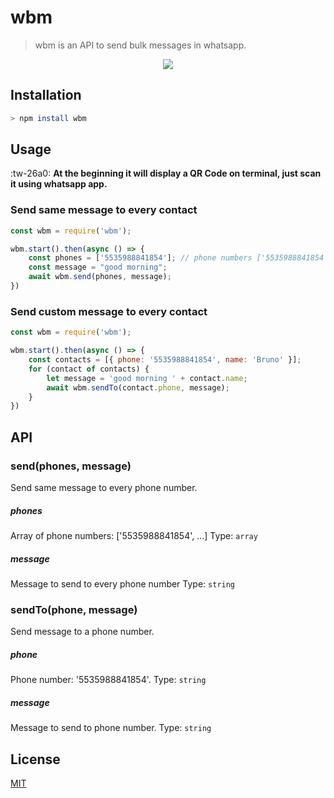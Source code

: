 
# wbm
> wbm is an API to send bulk messages in whatsapp.

<p align="center"> 
<img src="https://github.com/Briuor/wbm/tree/master/assets/demo.gif">
</p>

## Installation
```bash
> npm install wbm
```

## Usage
:tw-26a0: **At the beginning it will display a QR Code on terminal, just scan it using whatsapp app.**

### Send same message to every contact

```javascript
const wbm = require('wbm');

wbm.start().then(async () => {
    const phones = ['5535988841854']; // phone numbers ['5535988841854', ...]
    const message = "good morning";
    await wbm.send(phones, message);
})

```
### Send custom message to every contact

```javascript
const wbm = require('wbm');

wbm.start().then(async () => {
    const contacts = [{ phone: '5535988841854', name: 'Bruno' }];
    for (contact of contacts) {
        let message = 'good morning ' + contact.name;
        await wbm.sendTo(contact.phone, message);
    }
})
```

## API

### send(phones, message)

Send same message to every phone number.

##### phones
Array of phone numbers: ['5535988841854', ...]
Type: `array`

##### message
Message to send to every phone number
Type: `string`

### sendTo(phone, message)

Send message to a phone number.

##### phone
Phone number: '5535988841854'.
Type: `string`


##### message
Message to send to phone number.
Type: `string`

## License

[MIT](https://choosealicense.com/licenses/mit/)